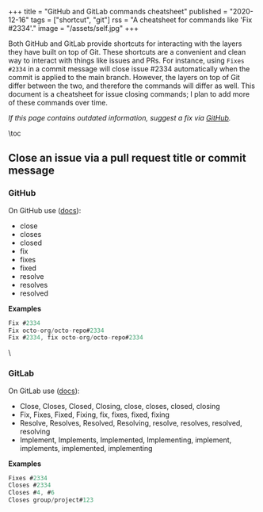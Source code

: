 +++
title = "GitHub and GitLab commands cheatsheet"
published = "2020-12-16"
tags = ["shortcut", "git"]
rss = "A cheatsheet for commands like 'Fix #2334'."
image = "/assets/self.jpg"
+++

Both GitHub and GitLab provide shortcuts for interacting with the layers they have built on top of Git.
These shortcuts are a convenient and clean way to interact with things like issues and PRs.
For instance, using `Fixes #2334` in a commit message will close issue #2334 automatically when the commit is applied to the main branch.
However, the layers on top of Git differ between the two, and therefore the commands will differ as well.
This document is a cheatsheet for issue closing commands; I plan to add more of these commands over time.

*If this page contains outdated information, suggest a fix via [GitHub](https://github.com/rikhuijzer/huijzer.xyz).*

\toc 

## Close an issue via a pull request title or commit message

### GitHub
On GitHub use
([docs](https://docs.github.com/en/free-pro-team@latest/github/managing-your-work-on-github/linking-a-pull-request-to-an-issue#linking-a-pull-request-to-an-issue-using-a-keyword)):

- close
- closes
- closed
- fix
- fixes
- fixed
- resolve
- resolves
- resolved

**Examples**

```c
Fix #2334
Fix octo-org/octo-repo#2334
Fix #2334, fix octo-org/octo-repo#2334
```

\
### GitLab
On GitLab use 
([docs](https://docs.gitlab.com/ee/user/project/issues/managing_issues.html#closing-issues)):

- Close, Closes, Closed, Closing, close, closes, closed, closing 
- Fix, Fixes, Fixed, Fixing, fix, fixes, fixed, fixing 
- Resolve, Resolves, Resolved, Resolving, resolve, resolves, resolved, resolving 
- Implement, Implements, Implemented, Implementing, implement, implements, implemented, implementing 

**Examples**

```c
Fixes #2334
Closes #2334
Closes #4, #6
Closes group/project#123
```
